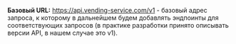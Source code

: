 **Базовый URL:** https://api.vending-service.com/v1 - базовый адрес запроса, к которому в дальнейшем будем добавлять эндпоинты для соответствующих запросов (в практике разработки принято описывать версии API, в нашем случае это v1).

